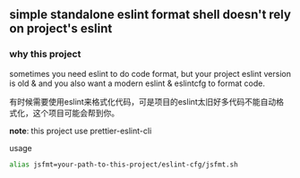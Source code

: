 ## simple standalone eslint format shell doesn't rely on project's eslint 

### why this project

sometimes you need eslint to do code format, but your project eslint version is old & and you also want a modern eslint & eslintcfg to format code.

有时候需要使用eslint来格式化代码，可是项目的eslint太旧好多代码不能自动格式化，这个项目可能会帮到你。

**note**: this project use prettier-eslint-cli

usage
```sh
alias jsfmt=your-path-to-this-project/eslint-cfg/jsfmt.sh
```